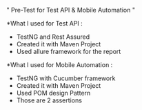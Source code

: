 " Pre-Test for Test API & Mobile Automation " 


*What I used for Test API :
- TestNG and Rest Assured
- Created it with Maven Project
- Used allure framework for the report


*What I used for Mobile Automation :
- TestNG with Cucumber framework
- Created it with Maven Project
- Used POM design Pattern
- Those are 2 assertions
